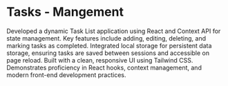 # Tasks - Mangement 
Developed a dynamic Task List application using React and Context API for state management. Key features include adding, editing, deleting, and marking tasks as completed. Integrated local storage for persistent data storage, ensuring tasks are saved between sessions and accessible on page reload. Built with a clean, responsive UI using Tailwind CSS. Demonstrates proficiency in React hooks, context management, and modern front-end development practices.
